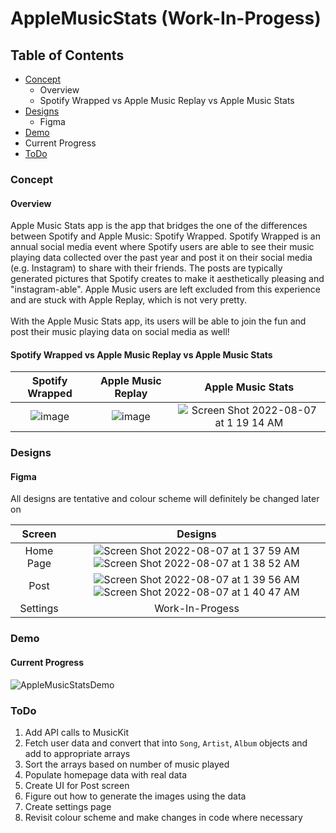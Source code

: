 # AppleMusicStats (Work-In-Progess)

## Table of Contents
* [Concept](#concept)
  * Overview
  * Spotify Wrapped vs Apple Music Replay vs Apple Music Stats
* [Designs](#designs)
  * Figma
* [Demo](#demo)
 * Current Progress
* [ToDo](#todo)

### Concept
#### Overview
Apple Music Stats app is the app that bridges the one of the differences between Spotify and Apple Music: Spotify Wrapped. Spotify Wrapped is an annual social media event where Spotify users are able to see their music playing data collected over the past year and post it on their social media (e.g. Instagram) to share with their friends. The posts are typically generated pictures that Spotify creates to make it aesthetically pleasing and "instagram-able". Apple Music users are left excluded from this experience and are stuck with Apple Replay, which is not very pretty.
<br><br>
With the Apple Music Stats app, its users will be able to join the fun and post their music playing data on social media as well!
#### Spotify Wrapped vs Apple Music Replay vs Apple Music Stats
|**Spotify Wrapped**|**Apple Music Replay**|**Apple Music Stats**|
|:-------:|:-------:|:-------:|
|![image](https://user-images.githubusercontent.com/54608927/183276061-d6ce6894-c42d-4fb3-811c-46432ebcbcfe.png)|![image](https://user-images.githubusercontent.com/54608927/183276078-a440a4c8-e182-4151-a308-e6a1913b6d07.png)|![Screen Shot 2022-08-07 at 1 19 14 AM](https://user-images.githubusercontent.com/54608927/183276917-ece03f93-4f53-481d-a3b8-dce999f86e8d.png)|

### Designs
#### Figma
All designs are tentative and colour scheme will definitely be changed later on

|**Screen**|**Designs**|
|:-------:|:-------:|
|Home Page|![Screen Shot 2022-08-07 at 1 37 59 AM](https://user-images.githubusercontent.com/54608927/183276985-a3f76408-8ddc-41a9-ae87-6fcacf05e157.png) ![Screen Shot 2022-08-07 at 1 38 52 AM](https://user-images.githubusercontent.com/54608927/183277002-13dcb967-e7b9-4e30-bfe9-715d5b24c0ef.png)
|Post|![Screen Shot 2022-08-07 at 1 39 56 AM](https://user-images.githubusercontent.com/54608927/183277025-a79514d0-049e-4f3d-be76-99af7339a5b1.png)![Screen Shot 2022-08-07 at 1 40 47 AM](https://user-images.githubusercontent.com/54608927/183277052-eeb0b2f6-b187-4225-96f1-c034a9a06656.png)|
|Settings| Work-In-Progess|

### Demo
#### Current Progress
![AppleMusicStatsDemo](https://user-images.githubusercontent.com/54608927/183277145-702f1234-fe6e-4796-9ef2-6981688e7e68.gif)

### ToDo
1. Add API calls to MusicKit
2. Fetch user data and convert that into `Song`, `Artist`, `Album` objects and add to appropriate arrays
3. Sort the arrays based on number of music played
4. Populate homepage data with real data
5. Create UI for Post screen
6. Figure out how to generate the images using the data
7. Create settings page
8. Revisit colour scheme and make changes in code where necessary
